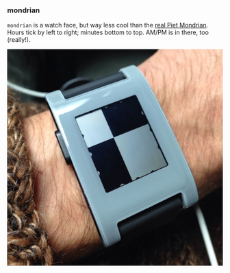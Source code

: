 ### mondrian

`mondrian` is a watch face, but way less cool than the [real Piet Mondrian](https://www.google.com/search?q=piet+mondrian&tbm=isch). Hours tick by left to right; minutes bottom to top. AM/PM is in there, too (really!).

![mondrian watch face photo](mondrian.jpg)
